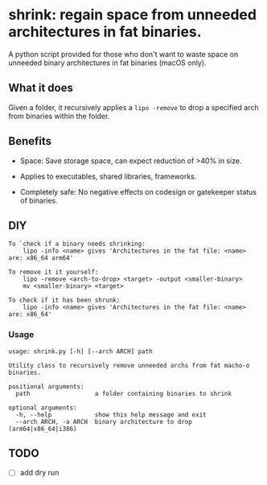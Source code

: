 # shrink: regain space from unneeded architectures in fat binaries.

A python script provided for those who don't want to waste space on unneeded binary architectures in fat binaries (macOS only).


## What it does

Given a folder, it recursively applies a `lipo -remove` to drop a specified arch from binaries within the folder.


## Benefits

- Space: Save storage space, can expect reduction of >40% in size.

- Applies to executables, shared libraries, frameworks.

- Completely safe: No negative effects on codesign or gatekeeper status of binaries.


## DIY

```
To `check if a binary needs shrinking:
    lipo -info <name> gives 'Architectures in the fat file: <name> are: x86_64 arm64'

To remove it it yourself:
    lipo -remove <arch-to-drop> <target> -output <smaller-binary>
    mv <smaller-binary> <target>

To check if it has been shrunk:
    lipo -info <name> gives 'Architectures in the fat file: <name> are: x86_64'
```

### Usage

```
usage: shrink.py [-h] [--arch ARCH] path

Utility class to recursively remove unneeded archs from fat macho-o binaries.

positional arguments:
  path                  a folder containing binaries to shrink

optional arguments:
  -h, --help            show this help message and exit
  --arch ARCH, -a ARCH  binary architecture to drop (arm64|x86_64|i386)
```

## TODO

- [ ] add dry run

